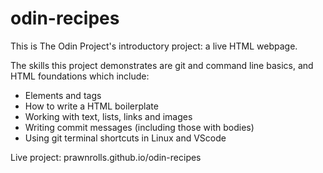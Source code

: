 
# odin-recipes


This is The Odin Project's introductory project: a live HTML webpage.

The skills this project demonstrates are git and command line basics, and HTML foundations which include:
- Elements and tags
- How to write a HTML boilerplate
- Working with text, lists, links and images
- Writing  commit messages (including those with bodies)
- Using git terminal shortcuts in Linux and VScode 

Live project: prawnrolls.github.io/odin-recipes

